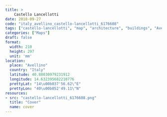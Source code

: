 ```yaml
---
title: > 
    Castello Lancellotti
date: 2018-09-27
code: "italy_avellino_castello-lancellotti_6176608"
tags: ["castello-lancellotti", "map", "architecture", "buildings", "Avellino", "Italy"]
categories: ["Maps"]
draft: false
format:
  width: 210
  height: 297
  unit: 'mm'
location:
  place: "Avellino"
  country: "Italy"
  latitude: 40.88030979231912
  longitude: 14.632395682210776
  prettyLat: "14\u00b037'56.62\"E"
  prettyLon: "40\u00b052'49.11\"N"
resources:
- src: "castello-lancellotti_6176608.png"
  title: "Cover"
  name: cover
---
```

